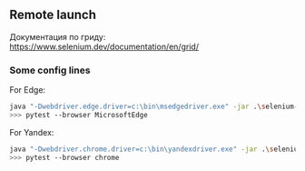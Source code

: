 ## Remote launch

Документация по гриду: https://www.selenium.dev/documentation/en/grid/

### Some config lines

For Edge:

```bash
java "-Dwebdriver.edge.driver=c:\bin\msedgedriver.exe" -jar .\selenium-server-standalone-3.141.59.jar -role node -nodeConfig .\nodeWindows.json
>>> pytest --browser MicrosoftEdge
```

For Yandex:

```bash
java "-Dwebdriver.chrome.driver=c:\bin\yandexdriver.exe" -jar .\selenium-server-standalone-3.141.59.jar -role node -nodeConfig .\nodeWindows.json
>>> pytest --browser chrome
```
